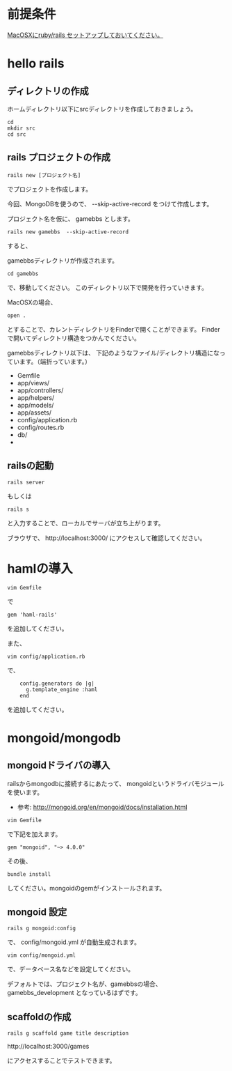



# 前提条件

[MacOSXにruby/rails セットアップしておいてください。](./how-to-setup-macosx.md)

# hello rails

## ディレクトリの作成

ホームディレクトリ以下にsrcディレクトリを作成しておきましょう。

```
cd
mkdir src
cd src
```

## rails プロジェクトの作成

```
rails new [プロジェクト名]

```
でプロジェクトを作成します。

今回、MongoDBを使うので、
 --skip-active-record
をつけて作成します。

プロジェクト名を仮に、 gamebbs  とします。

```
rails new gamebbs  --skip-active-record
```

すると、

gamebbsディレクトリが作成されます。
```
cd gamebbs

```
で、移動してください。
このディレクトリ以下で開発を行っていきます。

MacOSXの場合、
```
open .
```

とすることで、カレントディレクトリをFinderで開くことができます。
Finderで開いてディレクトリ構造をつかんでください。

gamebbsディレクトリ以下は、
下記のようなファイル/ディレクトリ構造になっています。（端折っています。）

- Gemfile
- app/views/
- app/controllers/
- app/helpers/
- app/models/
- app/assets/
- config/application.rb
- config/routes.rb
- db/  
-

## railsの起動
```
rails server
```
もしくは
```
rails s
```
と入力することで、ローカルでサーバが立ち上がります。

ブラウザで、
http://localhost:3000/
にアクセスして確認してください。


# hamlの導入

```
vim Gemfile
```
で
```
gem 'haml-rails'
```
を追加してください。

また、
```
vim config/application.rb
```
で、
```
    config.generators do |g|
      g.template_engine :haml
    end
```

を追加してください。

# mongoid/mongodb


## mongoidドライバの導入

railsからmongodbに接続するにあたって、
mongoidというドライバモジュールを使います。
- 参考: http://mongoid.org/en/mongoid/docs/installation.html

```
vim Gemfile
```

で下記を加えます。
```
gem "mongoid", "~> 4.0.0"
```
その後、

```
bundle install
```

してください。mongoidのgemがインストールされます。


## mongoid 設定

```
rails g mongoid:config
```
で、
config/mongoid.yml
が自動生成されます。

```
vim config/mongoid.yml
```
で、データベース名などを設定してください。

デフォルトでは、プロジェクト名が、gamebbsの場合、
gamebbs_development
となっているはずです。


## scaffoldの作成

```
rails g scaffold game title description

```

http://localhost:3000/games

にアクセスすることでテストできます。
